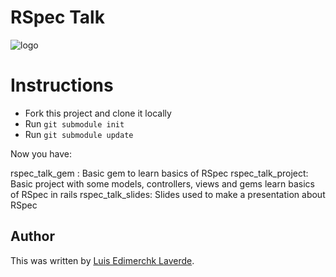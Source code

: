 # RSpec Talk

![logo](http://www.poderpda.com/wp-content/uploads/2012/03/jony-ive-10-20-09.jpg)


# Instructions

* Fork this project and clone it locally
* Run `git submodule init`
* Run `git submodule update`

Now you have:

rspec_talk_gem : Basic gem to learn basics of RSpec
rspec_talk_project: Basic project with some models, controllers, views and gems learn basics of RSpec in rails
rspec_talk_slides: Slides used to make a presentation about RSpec

## Author
This was written by [Luis Edimerchk Laverde](http://twitter.com/edymerchk).
